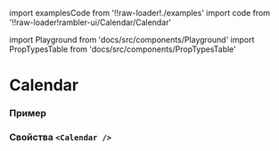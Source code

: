 import examplesCode from '!!raw-loader!./examples'
import code from '!!raw-loader!rambler-ui/Calendar/Calendar'

import Playground from 'docs/src/components/Playground'
import PropTypesTable from 'docs/src/components/PropTypesTable'

# Calendar

### Пример
<Playground code={examplesCode} />

### Свойства `<Calendar />`
<PropTypesTable code={code} />

